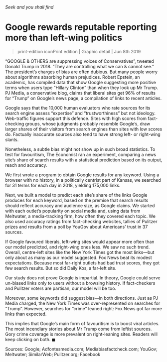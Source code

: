 ###### Seek and you shall find
# Google rewards reputable reporting more than left-wing politics 
> print-edition iconPrint edition | Graphic detail | Jun 8th 2019 
“GOOGLE & OTHERS are suppressing voices of Conservatives”, tweeted Donald Trump in 2018. “They are controlling what we can & cannot see.” The president’s charges of bias are often dubious. But many people worry about algorithms absorbing human prejudices. Robert Epstein, an academic, has compiled data that show Google suggesting more positive terms when users type “Hillary Clinton” than when they look up Mr Trump. PJ Media, a conservative blog, claims that liberal sites get 96% of results for “Trump” on Google’s news page, a compilation of links to recent articles. 
Google says that the 10,000 human evaluators who rate sources for its search engine assess “expertise” and “trustworthiness” but not ideology. Web-traffic figures support this defence. Sites with high scores from fact-checking groups, whose judgments probably resemble Google’s, draw larger shares of their visitors from search engines than sites with low scores do. Factually inaccurate sources also tend to have strong left- or right-wing slants. 
Nonetheless, a subtle bias might not show up in such broad statistics. To test for favouritism, The Economist ran an experiment, comparing a news site’s share of search results with a statistical prediction based on its output, reach and accuracy. 
We first wrote a program to obtain Google results for any keyword. Using a browser with no history, in a politically centrist part of Kansas, we searched for 31 terms for each day in 2018, yielding 175,000 links. 
Next, we built a model to predict each site’s share of the links Google produces for each keyword, based on the premise that search results should reflect accuracy and audience size, as Google claims. We started with each outlet’s popularity on social media and, using data from Meltwater, a media-tracking firm, how often they covered each topic. We also used accuracy ratings from fact-checking websites, tallies of Pulitzer prizes and results from a poll by YouGov about Americans’ trust in 37 sources. 
If Google favoured liberals, left-wing sites would appear more often than our model predicted, and right-wing ones less. We saw no such trend. Overall, centre-left sites like the New York Times got the most links—but only about as many as our model suggested. Fox News beat its modest expectations. Because most far-right outlets had bad trust scores, they got few search results. But so did Daily Kos, a far-left site. 
Our study does not prove Google is impartial. In theory, Google could serve un-biased links only to users without a browsing history. If fact-checkers and Pulitzer voters are partisan, our model will be too. 
Moreover, some keywords did suggest bias—in both directions. Just as PJ Media charged, the New York Times was over-represented on searches for “Trump”. However, searches for “crime” leaned right: Fox News got far more links than expected. 
This implies that Google’s main form of favouritism is to boost viral articles. The most incendiary stories about Mr Trump come from leftist sources. Gory crime coverage is more prevalent on right-leaning sites. Readers will keep clicking on both. ◼ 
Sources: Google; Adfontesmedia.com; Mediabiasfactcheck.com; YouGov; Meltwater; SimilarWeb; Pulitzer.org; Facebook 
